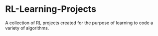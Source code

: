 # RL-Learning-Projects
A collection of RL projects created for the purpose of learning to code a variety of algorithms.
